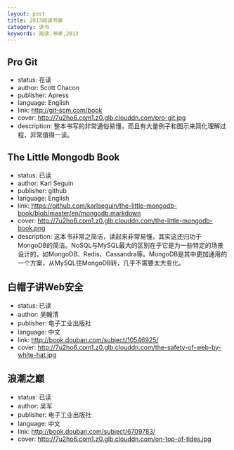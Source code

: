 ```yaml
---
layout: post
title: 2013阅读书单
category: 读书
keywords: 阅读,书单,2013
---
```


## Pro Git

- status: 在读
- author: Scott Chacon
- publisher: Apress
- language: English
- link: http://git-scm.com/book
- cover: http://7u2ho6.com1.z0.glb.clouddn.com/pro-git.jpg
- description: 整本书写的非常通俗易懂，而且有大量例子和图示来简化理解过程，非常值得一读。

## The Little Mongodb Book

- status: 已读
- author: Karl Seguin
- publisher: github
- language: English
- link: https://github.com/karlseguin/the-little-mongodb-book/blob/master/en/mongodb.markdown
- cover: http://7u2ho6.com1.z0.glb.clouddn.com/the-little-mongodb-book.png
- description: 这本书非常之简洁，读起来非常易懂，其实这还归功于MongoDB的简洁。NoSQL与MySQL最大的区别在于它是为一些特定的场景设计的，如MongoDB、Redis、Cassandra等。MongoDB是其中更加通用的一个方案，从MySQL往MongoDB转，几乎不需要太大变化。

## 白帽子讲Web安全

- status: 已读
- author: 吴翰清
- publisher: 电子工业出版社
- language: 中文
- link: http://book.douban.com/subject/10546925/
- cover: http://7u2ho6.com1.z0.glb.clouddn.com/the-safety-of-web-by-white-hat.jpg

## 浪潮之巅

- status: 已读
- author: 吴军
- publisher: 电子工业出版社
- language: 中文
- link: http://book.douban.com/subject/6709783/
- cover: http://7u2ho6.com1.z0.glb.clouddn.com/on-top-of-tides.jpg